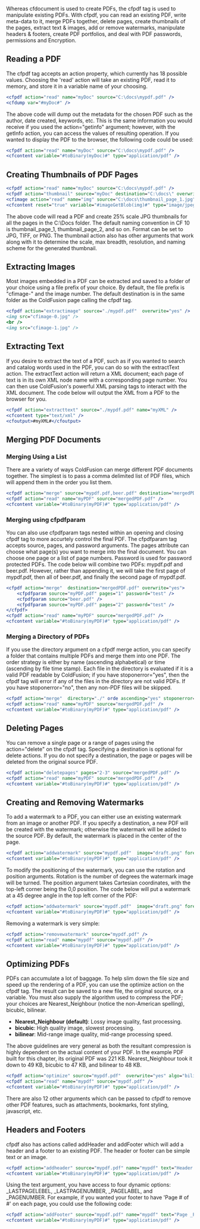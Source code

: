 Whereas cfdocument is used to create PDFs, the cfpdf tag is used to
manipulate existing PDFs. With cfpdf, you can read an existing PDF,
write meta-data to it, merge PDFs together, delete pages, create
thumbnails of the pages, extract text & images, add or remove
watermarks, manipulate headers & footers, create PDF portfolios, and
deal with PDF passwords, permissions and Encryption.

Reading a PDF
-------------

The cfpdf tag accepts an action property, which currently has 18
possible values. Choosing the 'read' action will take an existing PDF,
read it to memory, and store it in a variable name of your choosing.

```cfml
<cfpdf action="read" name="myDoc" source="C:\docs\mypdf.pdf" />
<cfdump var="#myDoc#" />
```

The above code will dump out the metadata for the chosen PDF such as the
author, date created, keywords, etc. This is the same information you
would receive if you used the action="getinfo" argument; however, with
the getInfo action, you can access the values of resulting operation. If
you wanted to display the PDF to the browser, the following code could
be used:

```cfml
<cfpdf action="read" name="myDoc" source="C:\docs\mypdf.pdf" />
<cfcontent variable="#toBinary(myDoc)#" type="application/pdf" />
```

Creating Thumbnails of PDF Pages
--------------------------------

```cfml
<cfpdf action="read" name="myDoc" source="C:\docs\mypdf.pdf" />
<cfpdf action="thumbnail" source="myDoc" destination="C:\docs\" overwrite="yes" />
<cfimage action="read" name="img" source="C:\docs\thumbnail_page_1.jpg" format="jpg" />
<cfcontent reset="true" variable="#imageGetBlob(img)#" type="image/jpeg" />
```

The above code will read a PDF and create 25% scale JPG thumbnails for
all the pages in the C:\\Docs folder. The default naming convention in
CF 10 is thumbnail\_page\_1, thumbnail\_page\_2, and so on. Format can
be set to JPG, TIFF, or PNG. The thumbnail action also has other
arguments that work along with it to determine the scale, max breadth,
resolution, and naming scheme for the generated thumbnail.

Extracting Images
-----------------

Most images embedded in a PDF can be extracted and saved to a folder of
your choice using a file prefix of your choice. By default, the file
prefix is "cfimage-" and the image number. The default destination is in
the same folder as the ColdFusion page calling the cfpdf tag.

```cfml
<cfpdf action="extractimage" source="./mypdf.pdf"  overwrite="yes" /> 
<img src="cfimage-0.jpg" />
<br />
<img src="cfimage-1.jpg" />
```

Extracting Text
---------------

If you desire to extract the text of a PDF, such as if you wanted to
search and catalog words used in the PDF, you can do so with the
extractText action. The extractText action will return a XML document;
each page of text is in its own XML node name with a corresponding page
number. You can then use ColdFusion's powerful XML parsing tags to
interact with the XML document. The code below will output the XML from
a PDF to the browser for you.

```cfml
<cfpdf action="extracttext" source="./mypdf.pdf" name="myXML" />
<cfcontent type="text/xml" />
<cfoutput>#myXML#</cfoutput>
```

Merging PDF Documents
---------------------

### Merging Using a List

There are a variety of ways ColdFusion can merge different PDF documents
together. The simplest is to pass a comma delimited list of PDF files,
which will append them in the order you list them.

```cfml
<cfpdf action="merge" source="mypdf.pdf,beer.pdf" destination="mergedPDF.pdf" overwrite="yes" />
<cfpdf action="read" name="myPDF" source="mergedPDF.pdf" />
<cfcontent variable="#toBinary(myPDF)#" type="application/pdf" />
```

### Merging using cfpdfparam

You can also use cfpdfparam tags nested within an opening and closing
cfpdf tag to more accurtely control the final PDF. The cfpdfparam tag
accepts source, pages, and password arguments. The pages attribute can
choose what page(s) you want to merge into the final document. You can
choose one page or a list of page numbers. Password is used for password
protected PDFs. The code below will combine two PDFs: mypdf.pdf and
beer.pdf. However, rather than appending it, we will take the first page
of mypdf.pdf, then all of beer.pdf, and finally the second page of
mypdf.pdf.

```cfml
<cfpdf action="merge"  destination="mergedPDF.pdf" overwrite="yes">
    <cfpdfparam source="myPDF.pdf" pages="1" password="test" />
    <cfpdfparam source="beer.pdf" />
    <cfpdfparam source="myPDF.pdf" pages="2" password="test" />
</cfpdf>
<cfpdf action="read" name="myPDF" source="mergedPDF.pdf" />
<cfcontent variable="#toBinary(myPDF)#" type="application/pdf" />
```

### Merging a Directory of PDFs

If you use the directory argument on a cfpdf merge action, you can
specify a folder that contains multiple PDFs and merge them into one
PDF. The order strategy is either by name (ascending alphabetical) or
time (ascending by file time stamp). Each file in the directory is
evaluated if it is a valid PDF readable by ColdFusion; if you have
stoponerror="yes", then the cfpdf tag will error if any of the files in
the directory are not valid PDFs. If you have stoponerror="no", then any
non-PDF files will be skipped.

```cfml
<cfpdf action="merge"  directory="./" orde ascending="yes" stoponerror="false" overwrite="yes" destination="mergedPDf.pdf" />
<cfpdf action="read" name="myPDF" source="mergedPDF.pdf" />
<cfcontent variable="#toBinary(myPDF)#" type="application/pdf" />
```

Deleting Pages
--------------

You can remove a single page or a range of pages using the
action="delete" on the cfpdf tag. Specifying a destination is optional
for delete actions. If you do not specify a destination, the page or
pages will be deleted from the original source PDF.

```cfml
<cfpdf action="deletepages" pages="2-3" source="mergedPDF.pdf" />
<cfpdf action="read" name="myPDF" source="mergedPDF.pdf" />
<cfcontent variable="#toBinary(myPDF)#" type="application/pdf" />
```

Creating and Removing Watermarks
--------------------------------

To add a watermark to a PDF, you can either use an existing watermark
from an image or another PDF. If you specify a destination, a new PDF
will be created with the watermark; otherwise the watermark will be
added to the source PDF. By default, the watermark is placed in the
center of the page.

```cfml
<cfpdf action="addwatermark" source="mypdf.pdf"  image="draft.png" foreground="yes" overwrite="yes" />
<cfcontent variable="#toBinary(myPDF)#" type="application/pdf" />
```

To modify the positioning of the watermark, you can use the rotation and
position arguments. Rotation is the number of degrees the watermark
image will be turned. The position argument takes Cartesian coordinates,
with the top-left corner being the 0,0 position. The code below will put
a watermark at a 45 degree angle in the top left corner of the PDF:

```cfml
<cfpdf action="addwatermark" source="mypdf.pdf"  image="draft.png" foreground="yes" overwrite="yes" name="mypdf" rotation="45" position="0,700" opacity="2" />
<cfcontent variable="#toBinary(myPDF)#" type="application/pdf" /> 
```

Removing a watermark is very simple:

```cfml
<cfpdf action="removewatermark" source="mypdf.pdf" />  
<cfpdf action="read" name="mypdf" source="mypdf.pdf" />   
<cfcontent variable="#toBinary(myPDF)#" type="application/pdf" /> 
```

Optimizing PDFs
---------------

PDFs can accumulate a lot of baggage. To help slim down the file size
and speed up the rendering of a PDF, you can use the optimize action on
the cfpdf tag. The result can be saved to a new file, the original
source, or a variable. You must also supply the algorithm used to
compress the PDF; your choices are Nearest\_Neighbour (notice the
non-American spelling), bicubic, bilinear.

-   **Nearest\_Neighbour (default)**: Lossy image quality, fast
    processing.
-   **bicubic**: High quality image, slowest processing.
-   **bilinear**: Mid-range image quality, mid-range processing speed.

The above guidelines are very general as both the resultant compression
is highly dependent on the actual content of your PDF. In the example
PDF built for this chapter, its original PDF was 221 KB.
Nearest\_Neighbour took it down to 49 KB, bicubic to 47 KB, and bilinear
to 48 KB.

```cfml
<cfpdf action="optimize" source="mypdf.pdf"  overwrite="yes" algo="bilinear" />
<cfpdf action="read" name="mypdf" source="mypdf.pdf" /> 
<cfcontent variable="#toBinary(myPDF)#" type="application/pdf" />
```

There are also 12 other arguments which can be passed to cfpdf to remove
other PDF features, such as attachments, bookmarks, font styling,
javascript, etc.

Headers and Footers
-------------------

cfpdf also has actions called addHeader and addFooter which will add a
header and a footer to an existing PDF. The header or footer can be
simple text or an image.

```cfml
<cfpdf action="addheader" source="mypdf.pdf" name="mypdf" text="Header Here" />
<cfcontent variable="#toBinary(myPDF)#" type="application/pdf" />
```

Using the text argument, you have access to four dynamic options:
\_LASTPAGELEBEL, \_LASTPAGENUMBER, \_PAGELABEL, and \_PAGENUMBER. For
example, if you wanted your footer to have 'Page \# of \#' on each page,
you could use the following code:

```cfml
<cfpdf action="addFooter" source="mypdf.pdf" name="mypdf" text="Page _PAGENUMBER of _LASTPAGENUMBER" />
<cfcontent variable="#toBinary(myPDF)#" type="application/pdf" />
```

